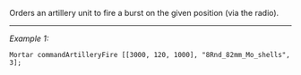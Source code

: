 Orders an artillery unit to fire a burst on the given position (via the radio).


---
*Example 1:*
```sqf
Mortar commandArtilleryFire [[3000, 120, 1000], "8Rnd_82mm_Mo_shells", 3];
```